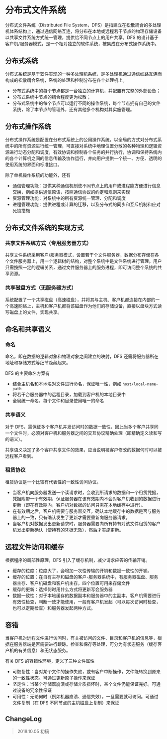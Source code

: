 # 分布式文件系统

分布式文件系统（Distributed File System，DFS）是指建立在松散耦合的多处理机体系结构上，通过通信网络互连，将分布在本地或远程若干节点的物理存储设备以共享文件系统方式统一管理，提供给不同节点上的用户共享。DFS 的设计基于客户机/服务器模式，是一个相对独立的软件系统，被集成在分布式操作系统中。

## 分布式系统

分布式系统是基于软件实现的一种多处理机系统，是多处理机通过通信线路互连而构成的松散耦合系统，系统的处理和控制分布在各个处理机上。

- 分布式系统中的每个节点都是一台独立的计算机，并配置有完整的外部设备；
- 分布式系统中节点的耦合程度更为松散；
- 分布式系统中的每个节点可以运行不同的操作系统，每个节点拥有自己的文件系统，除了本节点的管理外，还有其他多个机构对其实施管理。

## 分布式操作系统

分布式操作系统是配置在分布式系统上的公用操作系统，以全局的方式对分布式系统中的所有资源进行统一管理，可直接对系统中地理位置分散的各种物理和逻辑资源进行动态分配和调度，有效协调和控制各个任务的并行执行，协调和保持系统内的各个计算机之间的信息传输及协作运行，并向用户提供一个统一、方便、透明的使用系统的界面和标准接口。

除了单机操作系统的功能外，还有

- 通信管理功能：提供某种通信机制使不同节点上的用户或进程能方便进行信息交换，例如提供通信原语，按照通信协议的约定和规则来实现
- 资源管理功能：对系统中的所有资源统一管理、分配和调度
- 进程管理功能：提供进程或计算的迁移，以及分布式的同步和互斥机制和应对死锁措施

## 分布式文件系统的实现方式

### 共享文件系统方式（专用服务器方式）

共享文件系统采用客户/服务器模式，设置若干个文件服务器，数据分布存储在各个文件服务器上，用一个逻辑树的结构，对整个系统中是文件系统进行管理。用户只需按照一定的逻辑关系，通过文件服务器上的服务进程，即可访问整个系统的共享资源。

### 共享磁盘方式（无服务器方式）

系统配置了一个共享磁盘（高速磁盘），并将其与主机、客户机都连接在内部的一个高速网络上，主机和客户机都将该磁盘作为他们的存储设备，直接以盘块方式读写磁盘上的文件，实现共享。

## 命名和共享语义

### 命名

命名，即在数据的逻辑对象和物理对象之间建立的映射，DFS 还需将服务器所在地址和存储方式等细节隐藏起来。

DFS 的主要命名方案有

- 结合主机名和本地名对文件进行命名，保证唯一性，例如 `host/local-name-path`
- 将若干台服务器中的远程目录，加载到客户机的本地目录中
- 全局统一命名，每个文件和目录使用唯一的命名

### 共享语义

对于 DFS，需保证多个客户机并发访问时的数据一致性，因此当多个客户共享同一个文件时，必须对客户机和服务器之间的交互协议精确处理（即精确定义读和写的语义）。

共享语义决定了多个客户共享文件的效果，应当说明被客户修改的数据何时可以被远程客户看到。

### 租赁协议

租赁协议是一个比较有代表性的一致性访问协议。

- 当客户机向服务器发送一个读请求时，会收到所请求的数据和一个租赁凭据，凭据附带一个有效期，保证服务器在该有效期内不会对客户机收到的数据进行更新（即在有效期内，客户机对数据的访问只需在本地缓存中进行）。
- 在有效期之后，客户机需要与服务器交互，确认本地缓存中的数据是否与服务器上的一致，只有确认发生了更新才需要重新向服务器请求。
- 当客户机对数据发出更新请求时，服务器需要向所有持有对该文件租赁的客户机发出更新确认（使持有的凭据无效），然后才实施更新。

## 远程文件访问和缓存

根据程序的局部性原理，DFS 引入了缓存机制，减少请求应答的传输开销。

- 缓存的粒度：粒度大了，会增加一次性传输的开销和数据一致性的开销。
- 缓存的位置：在自有主存和磁盘的客户-服务器系统中，有服务器磁盘、服务器主存、客户机磁盘和客户机主存，四个位置可用来存储文件
- 缓存的更新：选择何时用什么方式将更新写会服务器
- 数据一致性：对于本地缓存的数据副本和服务器中的主副本，客户机需要进行有效性检查，判断一致才能使用，一般有客户机发起（可以每次访问时检查，也可以定期检查）和服务器发起两种方式。

## 容错

当客户机对远程文件进行访问时，有关被访问的文件、目录和客户机的信息等，根据在服务器端是否需要进行跟踪。检查和保存等处理，可分为有状态服务（缓存客户机的有关信息）和无状态服务。

有关 DFS 的容错性环境，定义了三种文件属性

- 可恢复性：当对某个文件的操作失败，或有客户中断操作，文件能转换到原来的一致性状态。可通过更新原子操作来保证
- 坚定性：当某个存储器崩溃或存储介质损坏时，某个文件仍能保证完好。可通过设备的冗余性保证
- 可用性：无论何时（例如机器崩溃、通信失效），一旦需要就可访问。可通过文件复制（在 DFS 不同节点的主机磁盘上复制）来保证

## ChangeLog

> 2018.10.05 初稿